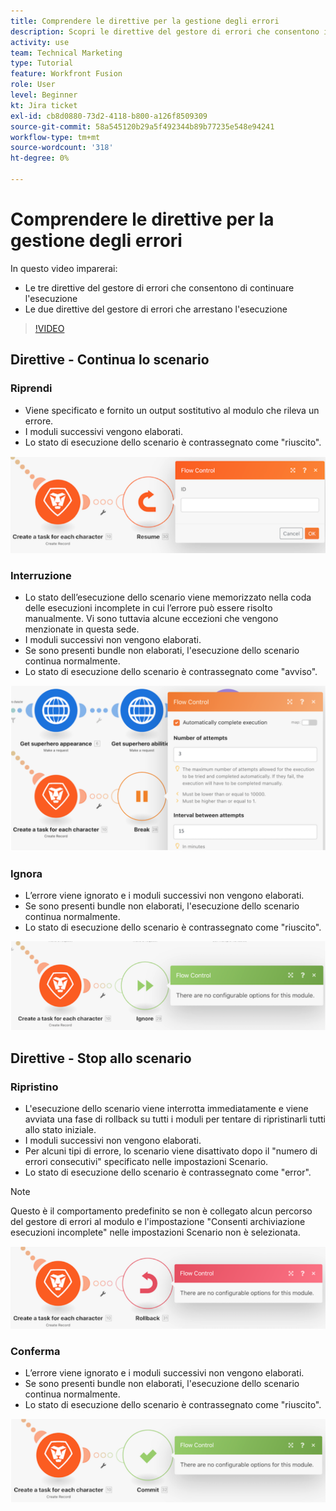 ```yaml
---
title: Comprendere le direttive per la gestione degli errori
description: Scopri le direttive del gestore di errori che consentono il proseguimento dell’esecuzione e quelle che ne arrestano l’esecuzione, in [!DNL Adobe Workfront Fusion].
activity: use
team: Technical Marketing
type: Tutorial
feature: Workfront Fusion
role: User
level: Beginner
kt: Jira ticket
exl-id: cb8d0880-73d2-4118-b800-a126f8509309
source-git-commit: 58a545120b29a5f492344b89b77235e548e94241
workflow-type: tm+mt
source-wordcount: '318'
ht-degree: 0%

---
```


# Comprendere le direttive per la gestione degli errori

In questo video imparerai:

* Le tre direttive del gestore di errori che consentono di continuare l&#39;esecuzione
* Le due direttive del gestore di errori che arrestano l&#39;esecuzione

>[!VIDEO](https://video.tv.adobe.com/v/335305/?quality=12)

## Direttive - Continua lo scenario

### Riprendi

* Viene specificato e fornito un output sostitutivo al modulo che rileva un errore.
* I moduli successivi vengono elaborati.
* Lo stato di esecuzione dello scenario è contrassegnato come &quot;riuscito&quot;.

![Immagine di una direttiva Resume](assets/troubleshooting-and-error-handling-2.png)

### Interruzione

* Lo stato dell’esecuzione dello scenario viene memorizzato nella coda delle esecuzioni incomplete in cui l’errore può essere risolto manualmente. Vi sono tuttavia alcune eccezioni che vengono menzionate in questa sede.
* I moduli successivi non vengono elaborati.
* Se sono presenti bundle non elaborati, l&#39;esecuzione dello scenario continua normalmente.
* Lo stato di esecuzione dello scenario è contrassegnato come &quot;avviso&quot;.

![L&#39;immagine di una direttiva di rottura](assets/troubleshooting-and-error-handling-3.png)

### Ignora

* L’errore viene ignorato e i moduli successivi non vengono elaborati.
* Se sono presenti bundle non elaborati, l&#39;esecuzione dello scenario continua normalmente.
* Lo stato di esecuzione dello scenario è contrassegnato come &quot;riuscito&quot;.

![Immagine di una direttiva Ignore](assets/troubleshooting-and-error-handling-4.png)

## Direttive - Stop allo scenario

### Ripristino

* L&#39;esecuzione dello scenario viene interrotta immediatamente e viene avviata una fase di rollback su tutti i moduli per tentare di ripristinarli tutti allo stato iniziale.
* I moduli successivi non vengono elaborati.
* Per alcuni tipi di errore, lo scenario viene disattivato dopo il &quot;numero di errori consecutivi&quot; specificato nelle impostazioni Scenario.
* Lo stato di esecuzione dello scenario è contrassegnato come &quot;error&quot;.

>[!NOTE]
>
>Questo è il comportamento predefinito se non è collegato alcun percorso del gestore di errori al modulo e l&#39;impostazione &quot;Consenti archiviazione esecuzioni incomplete&quot; nelle impostazioni Scenario non è selezionata.

![Immagine di una direttiva Rollback](assets/troubleshooting-and-error-handling-5.png)

### Conferma

* L’errore viene ignorato e i moduli successivi non vengono elaborati.
* Se sono presenti bundle non elaborati, l&#39;esecuzione dello scenario continua normalmente.
* Lo stato di esecuzione dello scenario è contrassegnato come &quot;riuscito&quot;.

![L&#39;immagine di una direttiva sui Commit](assets/troubleshooting-and-error-handling-6.png)
